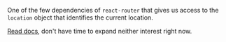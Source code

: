 One of the few dependencies of `react-router` that gives us access to the `location` object that identifies the current location. 

[Read docs](https://reactrouter.com/web/api/history), don't have time to expand neither interest right now.